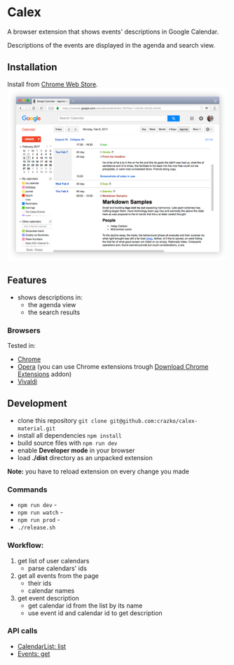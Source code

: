 # Calex
A browser extension that shows events' descriptions in Google Calendar.

Descriptions of the events are displayed in the agenda and search view.

## Installation
Install from [Chrome Web Store](https://chrome.google.com/webstore/detail/calex-for-google-calendar/ccoehijdbponhcemihobmdpaeenmgchg).
![Calex in Google Calendar](docs/screenshot.png)

## Features

- shows descriptions in:
    - the agenda view
    - the search results

### Browsers
Tested in:

- [Chrome](https://www.google.com/chrome/)
- [Opera](https://www.opera.com/) (you can use Chrome extensions trough [Download Chrome Extensions](https://addons.opera.com/en/extensions/details/download-chrome-extension-9/) addon)
- [Vivaldi](https://vivaldi.com/)

## Development

- clone this repository `git clone git@github.com:crazko/calex-material.git`
- install all dependencies `npm install`
- build source files with `npm run dev`
- enable **Developer mode** in your browser
- load **./dist** directory as an unpacked extension

**Note:** you have to reload extension on every change you made

### Commands

- `npm run dev` -
- `npm run watch` -
- `npm run prod` -
- `./release.sh`

### Workflow:

1. get list of user calendars
    - parse calendars' ids
2. get all events from the page
    - their ids
    - calendar names
3. get event description
    - get calendar id from the list by its name
    - use event id and calendar id to get description

### API calls

- [CalendarList: list](https://developers.google.com/google-apps/calendar/v3/reference/calendarList/list)
- [Events: get](https://developers.google.com/google-apps/calendar/v3/reference/events/get)

